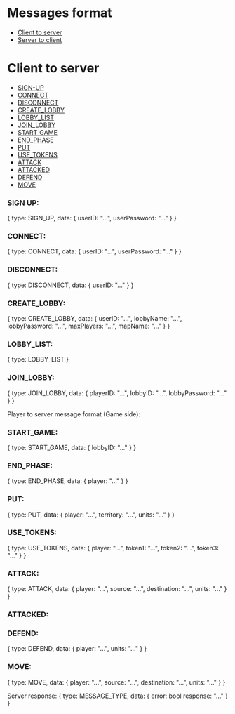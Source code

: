 # Messages format

* [Client to server](#client-to-server)
* [Server to client]()


# Client to server

* [SIGN-UP]()
* [CONNECT]()
* [DISCONNECT]()
* [CREATE_LOBBY]()
* [LOBBY_LIST]()
* [JOIN_LOBBY]()
* [START_GAME]()
* [END_PHASE]()
* [PUT]()
* [USE_TOKENS]()
* [ATTACK]()
* [ATTACKED]()
* [DEFEND]()
* [MOVE](#move)

### SIGN UP:
{
    type: SIGN_UP,
    data:
    {
        userID: "...",
        userPassword: "..."
    }
}

### CONNECT:
{
    type: CONNECT,
    data: {
        userID: "...",
        userPassword: "..."
    }
}

### DISCONNECT:
{
    type: DISCONNECT,
    data:
    {
        userID: "..."
    }
}

### CREATE_LOBBY:
{
    type: CREATE_LOBBY,
    data:
    {
        userID: "...",
        lobbyName: "...",
        lobbyPassword: "...",
        maxPlayers: "...",
        mapName: "..."
    }
}

### LOBBY_LIST:
{
    type: LOBBY_LIST
}

### JOIN_LOBBY:
{
    type: JOIN_LOBBY,
    data:
    {
        playerID: "...",
        lobbyID: "...",
        lobbyPassword: "..."
    }
}

Player to server message format (Game side):
### START_GAME:
{
    type: START_GAME,
    data:
    {
        lobbyID: "..."
    }
}

### END_PHASE:
{
    type: END_PHASE,
    data:
    {
        player: "..."
    }
}

### PUT:
{
    type: PUT,
    data:
    {
        player: "...",
	territory: "...",
	units: "..."
    }
}

### USE_TOKENS:
{
    type: USE_TOKENS,
    data:
    {
        player: "...",
	token1: "...",
	token2: "...",
	token3: "..."
    }
}

### ATTACK:
{
    type: ATTACK,
    data:
    {
        player: "...",
	source: "...",
	destination: "...",
	units: "..."
    }
}

### ATTACKED:

### DEFEND:
{
    type: DEFEND,
    data:
    {
        player: "...",
	units: "..."
    }
}

### MOVE:
{
    type: MOVE,
    data:
    {
        player: "...",
	source: "...",
	destination: "...",
	units: "..."
    }
}

Server response:
{
    type: MESSAGE_TYPE,
    data: {
        error: bool
        response: "..."
    }
}